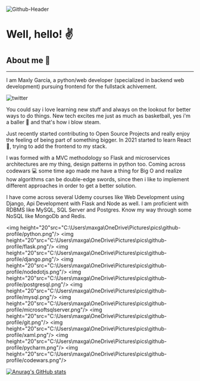 ![Github-Header](https://user-images.githubusercontent.com/17864170/120523810-5dc24e00-c3a4-11eb-8613-06ac52d93415.png)

# Well, hello! :v:

## About me :eyes:
---
I am Maxly García, a python/web developer (specialized in backend web development) pursuing frontend for the fullstack achivement. 

![twitter](https://img.shields.io/twitter/follow/Max_Sting?style=social)

You could say i love learning new stuff and always on the lookout for better ways to do things. New tech excites me just as much as basketball, yes i'm a baller :basketball: and that's how i blow steam.

Just recently started contributing to Open Source Projects and really enjoy the feeling of being part of something bigger. In 2021 started to learn React :rocket:, trying to add the frontend to my stack. 

I was formed with a MVC methodology so Flask and microservices architectures are my thing, design patterns in python too. Coming across codewars :computer: some time ago made me have a thing for Big O and realize how algorithms can be double-edge swords, since then i like to implement different approaches in order to get a better solution. 

I have come across several Udemy courses like Web Development using Django, Api Development with Flask and Node as well. I am proficient with RDBMS like MySQL, SQL Server and Postgres. Know my way through some NoSQL like MongoDb and Redis. 

<img height="20"src="C:\Users\maxga\OneDrive\Pictures\pics\github-profile/python.png"/>
<img height="20"src="C:\Users\maxga\OneDrive\Pictures\pics\github-profile/flask.png"/>
<img height="20"src="C:\Users\maxga\OneDrive\Pictures\pics\github-profile/django.png"/>
<img height="20"src="C:\Users\maxga\OneDrive\Pictures\pics\github-profile/nodedotjs.png"/>
<img height="20"src="C:\Users\maxga\OneDrive\Pictures\pics\github-profile/postgresql.png"/>
<img height="20"src="C:\Users\maxga\OneDrive\Pictures\pics\github-profile/mysql.png"/>
<img height="20"src="C:\Users\maxga\OneDrive\Pictures\pics\github-profile/microsoftsqlserver.png"/>
<img height="20"src="C:\Users\maxga\OneDrive\Pictures\pics\github-profile/git.png"/>
<img height="20"src="C:\Users\maxga\OneDrive\Pictures\pics\github-profile/xaml.png"/>
<img height="20"src="C:\Users\maxga\OneDrive\Pictures\pics\github-profile/pycharm.png"/>
<img height="20"src="C:\Users\maxga\OneDrive\Pictures\pics\github-profile/codewars.png"/>

[![Anurag's GitHub stats](https://github-readme-stats.vercel.app/api?username=Stinger14)](https://github.com/anuraghazra/github-readme-stats)
